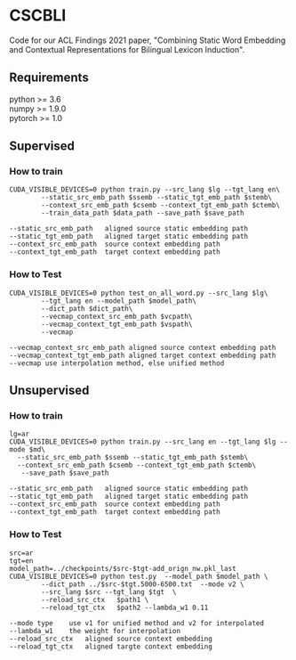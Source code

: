 # CSCBLI
Code for our ACL Findings 2021 paper, "Combining Static Word Embedding and Contextual Representations for Bilingual Lexicon Induction".  

## Requirements
python >= 3.6  
numpy >= 1.9.0  
pytorch >= 1.0  
## Supervised
### How to train

```
CUDA_VISIBLE_DEVICES=0 python train.py --src_lang $lg --tgt_lang en\
        --static_src_emb_path $ssemb --static_tgt_emb_path $stemb\
        --context_src_emb_path $csemb --context_tgt_emb_path $ctemb\
        --train_data_path $data_path --save_path $save_path
```

```
--static_src_emb_path   aligned source static embedding path 
--static_tgt_emb_path   aligned target static embedding path
--context_src_emb_path  source context embedding path
--context_tgt_emb_path  target context embedding path
```

### How to Test

```
CUDA_VISIBLE_DEVICES=0 python test_on_all_word.py --src_lang $lg\
        --tgt_lang en --model_path $model_path\
        --dict_path $dict_path\
        --vecmap_context_src_emb_path $vcpath\
        --vecmap_context_tgt_emb_path $vspath\
        --vecmap
```

```
--vecmap_context_src_emb_path aligned source context embedding path
--vecmap_context_tgt_emb_path aligned target context embedding path
--vecmap use interpolation method, else unified method
```

## Unsupervised
### How to train

```
lg=ar
CUDA_VISIBLE_DEVICES=0 python train.py --src_lang en --tgt_lang $lg --mode $md\
  --static_src_emb_path $ssemb --static_tgt_emb_path $stemb\
  --context_src_emb_path $csemb --context_tgt_emb_path $ctemb\
   --save_path $save_path 
```

```
--static_src_emb_path   aligned source static embedding path 
--static_tgt_emb_path   aligned target static embedding path
--context_src_emb_path  source context embedding path
--context_tgt_emb_path  target context embedding path
```

### How to Test

```
src=ar
tgt=en
model_path=../checkpoints/$src-$tgt-add_orign_nw.pkl_last
CUDA_VISIBLE_DEVICES=0 python test.py  --model_path $model_path \
        --dict_path ../$src-$tgt.5000-6500.txt  --mode v2 \
        --src_lang $src --tgt_lang $tgt  \
        --reload_src_ctx   $path1 \
        --reload_tgt_ctx   $path2 --lambda_w1 0.11
```

```
--mode type    use v1 for unified method and v2 for interpolated 
--lambda_w1    the weight for interpolation
--reload_src_ctx   aligned source context embedding
--reload_tgt_ctx   aligned targte context embedding
```


